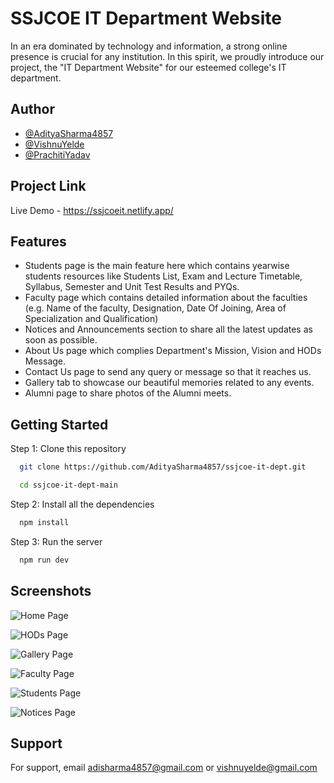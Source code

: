 
# SSJCOE IT Department Website

In an era dominated by technology and information, a strong online presence is crucial for any institution. In this spirit, we proudly introduce our project, the "IT Department Website" for our esteemed college's IT department.


## Author

- [@AdityaSharma4857](https://www.github.com/AdityaSharma4857)
- [@VishnuYelde](https://www.github.com/VishnuYelde)
- [@PrachitiYadav](https://www.github.com/PrachitiYadav)


## Project Link

Live Demo - https://ssjcoeit.netlify.app/


## Features

- Students page is the main feature here which contains yearwise students resources like Students List, Exam and Lecture Timetable, Syllabus, Semester and Unit Test Results and PYQs.
- Faculty page which contains detailed information about the faculties (e.g. Name of the faculty, Designation, Date Of Joining, Area of Specialization and Qualification)
- Notices and Announcements section to share all the latest updates as soon as possible.
- About Us page which complies Department's Mission, Vision and HODs Message.
- Contact Us page to send any query or message so that it reaches us.
- Gallery tab to showcase our beautiful memories related to any events.
- Alumni page to share photos of the Alumni meets. 


## Getting Started

Step 1: Clone this repository 

```bash
  git clone https://github.com/AdityaSharma4857/ssjcoe-it-dept.git
```
```bash
  cd ssjcoe-it-dept-main
```
Step 2: Install all the dependencies

```bash
  npm install
```
Step 3: Run the server

```bash
  npm run dev
```
    
## Screenshots

![Home Page](https://drive.google.com/file/d/1YqBqellNGsflNhl0dQ8r6wcQ9dy2h7it/view?usp=sharing)

![HODs Page](https://drive.google.com/file/d/1gsPRwtvZxAh67UzFi-Dz9MQPU66xiAKl/view?usp=sharing)

![Gallery Page](https://drive.google.com/file/d/1o8ZHk1CXNfXseqpqKyV656XmHfSdmnAE/view?usp=sharing)

![Faculty Page](https://drive.google.com/file/d/1iKzfqeCgXlhASflo2XzMizVKsweZvl9I/view?usp=sharing)

![Students Page](https://drive.google.com/file/d/1LSYtCP1wdz0HcbbrnmhtWeHa_3b2gK0b/view?usp=sharing)

![Notices Page](https://drive.google.com/file/d/1rmBusTXvCboPmdFq8JCGo5xWpc4tqYBo/view?usp=sharing)


## Support

For support, email adisharma4857@gmail.com or vishnuyelde@gmail.com

